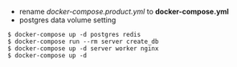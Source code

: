 - rename *docker-compose.product.yml* to **docker-compose.yml**
- postgres data volume setting

```
$ docker-compose up -d postgres redis
$ docker-compose run --rm server create_db
$ docker-compose up -d server worker nginx
$ docker-compose up -d
```
